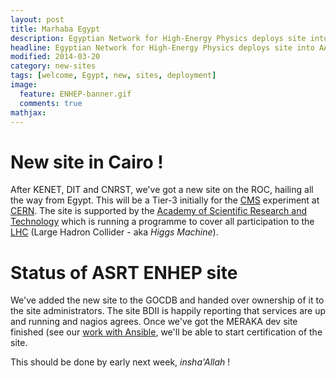 ```yaml
---
layout: post
title: Marhaba Egypt
description: Egyptian Network for High-Energy Physics deploys site into AAROC
headline: Egyptian Network for High-Energy Physics deploys site into AAROC
modified: 2014-03-20
category: new-sites
tags: [welcome, Egypt, new, sites, deployment]
image:
  feature: ENHEP-banner.gif
  comments: true
mathjax:
---
```


# New site in Cairo !

After KENET, DIT and CNRST, we've got a new site on the ROC, hailing all the way from Egypt. This will be a Tier-3 initially for the [CMS](http://cms.cern.ch) experiment at [CERN](http://cern.ch). The site is supported by the [Academy of Scientific Research and Technology](http://http://www.asrt.sci.eg/) which is running a programme to cover all participation to the [LHC](http://home.web.cern.ch/topics/large-hadron-collider) (Large Hadron Collider - aka *Higgs Machine*).

# Status of ASRT ENHEP site

We've added the new site to the GOCDB and handed over ownership  of it to the site administrators. The site BDII is happily reporting that services are up and running and nagios agrees. Once we've got the MERAKA dev site finished (see our [work with Ansible](https://github.com/AAROC/ansible-for-grid), we'll be able to start certification of the site.

This should be done by early next week, *insha'Allah* !
